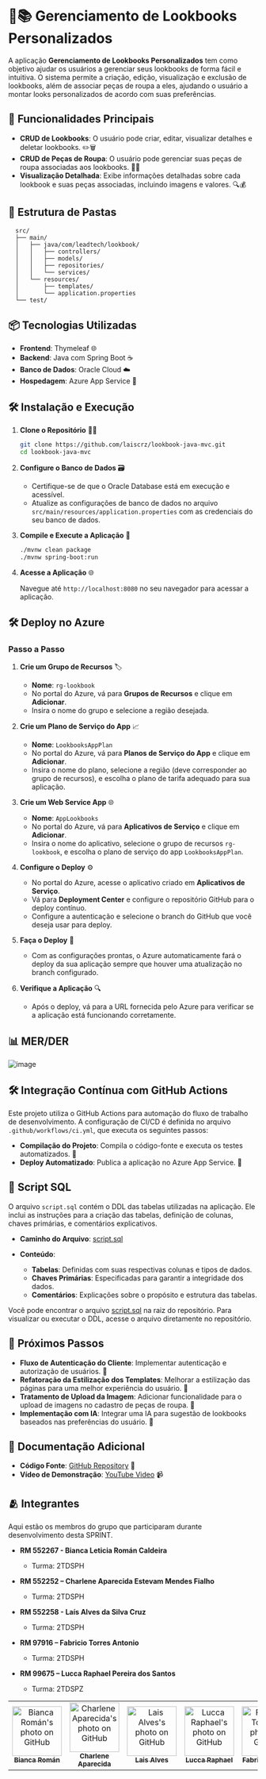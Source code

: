 # 👗📚 Gerenciamento de Lookbooks Personalizados

A aplicação **Gerenciamento de Lookbooks Personalizados** tem como objetivo ajudar os usuários a gerenciar seus lookbooks de forma fácil e intuitiva. O sistema permite a criação, edição, visualização e exclusão de lookbooks, além de associar peças de roupa a eles, ajudando o usuário a montar looks personalizados de acordo com suas preferências.

## 🚀 Funcionalidades Principais

- **CRUD de Lookbooks**: O usuário pode criar, editar, visualizar detalhes e deletar lookbooks. ✏️🗑️
- **CRUD de Peças de Roupa**: O usuário pode gerenciar suas peças de roupa associadas aos lookbooks. 👕👖
- **Visualização Detalhada**: Exibe informações detalhadas sobre cada lookbook e suas peças associadas, incluindo imagens e valores. 🔍💰

## 📂 Estrutura de Pastas
```tree
  src/
  ├── main/
  │   ├── java/com/leadtech/lookbook/
  │   │   ├── controllers/
  │   │   ├── models/
  │   │   ├── repositories/
  │   │   └── services/
  │   └── resources/
  │       ├── templates/
  │       └── application.properties
  └── test/
```

## 📦 Tecnologias Utilizadas

- **Frontend**: Thymeleaf 🌐
- **Backend**: Java com Spring Boot ☕️
- **Banco de Dados**: Oracle Cloud ☁️
- **Hospedagem**: Azure App Service 🌟

## 🛠️ Instalação e Execução

1. **Clone o Repositório** 🧑‍💻

   ```bash
   git clone https://github.com/laiscrz/lookbook-java-mvc.git
   cd lookbook-java-mvc
   ```

2. **Configure o Banco de Dados** 🗃️

   - Certifique-se de que o Oracle Database está em execução e acessível.
   - Atualize as configurações de banco de dados no arquivo `src/main/resources/application.properties` com as credenciais do seu banco de dados.

3. **Compile e Execute a Aplicação** 🚀

   ```bash
   ./mvnw clean package
   ./mvnw spring-boot:run
   ```

4. **Acesse a Aplicação** 🌐

   Navegue até `http://localhost:8080` no seu navegador para acessar a aplicação.

## 🛠️ Deploy no Azure

### Passo a Passo

1. **Crie um Grupo de Recursos** 🏷️
   
   - **Nome**: `rg-lookbook`
   - No portal do Azure, vá para **Grupos de Recursos** e clique em **Adicionar**.
   - Insira o nome do grupo e selecione a região desejada.

2. **Crie um Plano de Serviço do App** 📈

   - **Nome**: `LookbooksAppPlan`
   - No portal do Azure, vá para **Planos de Serviço do App** e clique em **Adicionar**.
   - Insira o nome do plano, selecione a região (deve corresponder ao grupo de recursos), e escolha o plano de tarifa adequado para sua aplicação.

3. **Crie um Web Service App** 🌐

   - **Nome**: `AppLookbooks`
   - No portal do Azure, vá para **Aplicativos de Serviço** e clique em **Adicionar**.
   - Insira o nome do aplicativo, selecione o grupo de recursos `rg-lookbook`, e escolha o plano de serviço do app `LookbooksAppPlan`.

4. **Configure o Deploy** ⚙️

   - No portal do Azure, acesse o aplicativo criado em **Aplicativos de Serviço**.
   - Vá para **Deployment Center** e configure o repositório GitHub para o deploy contínuo.
   - Configure a autenticação e selecione o branch do GitHub que você deseja usar para deploy.

5. **Faça o Deploy** 🚀

   - Com as configurações prontas, o Azure automaticamente fará o deploy da sua aplicação sempre que houver uma atualização no branch configurado.

6. **Verifique a Aplicação** 🔍

   - Após o deploy, vá para a URL fornecida pelo Azure para verificar se a aplicação está funcionando corretamente.

## 📊 MER/DER

![image](https://github.com/user-attachments/assets/94ffbde2-404f-4451-8abe-4633da84cf34)

## 🛠️ Integração Contínua com GitHub Actions

Este projeto utiliza o GitHub Actions para automação do fluxo de trabalho de desenvolvimento. A configuração de CI/CD é definida no arquivo `.github/workflows/ci.yml`, que executa os seguintes passos:

- **Compilação do Projeto**: Compila o código-fonte e executa os testes automatizados. 🧪
- **Deploy Automatizado**: Publica a aplicação no Azure App Service. 🚀

## 📄 Script SQL

O arquivo `script.sql` contém o DDL das tabelas utilizadas na aplicação. Ele inclui as instruções para a criação das tabelas, definição de colunas, chaves primárias, e comentários explicativos.

- **Caminho do Arquivo**: [script.sql](script.sql)
- **Conteúdo**: 

  - **Tabelas**: Definidas com suas respectivas colunas e tipos de dados.
  - **Chaves Primárias**: Especificadas para garantir a integridade dos dados.
  - **Comentários**: Explicações sobre o propósito e estrutura das tabelas.

Você pode encontrar o arquivo [script.sql](script.sql) na raiz do repositório. Para visualizar ou executar o DDL, acesse o arquivo diretamente no repositório.

## 📝 Próximos Passos

- **Fluxo de Autenticação do Cliente**: Implementar autenticação e autorização de usuários. 🔐
- **Refatoração da Estilização dos Templates**: Melhorar a estilização das páginas para uma melhor experiência do usuário. 🎨
- **Tratamento de Upload da Imagem**: Adicionar funcionalidade para o upload de imagens no cadastro de peças de roupa. 📸
- **Implementação com IA**: Integrar uma IA para sugestão de lookbooks baseados nas preferências do usuário. 🤖

## 📄 Documentação Adicional

- **Código Fonte**: [GitHub Repository](https://github.com/laiscrz/lookbook-java-mvc) 📁
- **Vídeo de Demonstração**: [YouTube Video](https://www.youtube.com/link-para-o-video) 📹

## 🫂 Integrantes

Aqui estão os membros do grupo que participaram durante desenvolvimento desta SPRINT.

* **RM 552267 - Bianca Leticia Román Caldeira**
  - Turma: 2TDSPH
    
* **RM 552252 – Charlene Aparecida Estevam Mendes Fialho**
  - Turma: 2TDSPH

* **RM 552258 - Laís Alves da Silva Cruz**
  - Turma: 2TDSPH

* **RM 97916 – Fabricio Torres Antonio**
  - Turma: 2TDSPH

* **RM 99675 – Lucca Raphael Pereira dos Santos**
  - Turma: 2TDSPZ

<table>
  <tr>
        <td align="center">
      <a href="https://github.com/biancaroman">
        <img src="https://avatars.githubusercontent.com/u/128830935?v=4" width="100px;" border-radius='50%' alt="Bianca Román's photo on GitHub"/><br>
        <sub>
          <b>Bianca Román</b>
        </sub>
      </a>
    </td>
    <td align="center">
      <a href="https://github.com/charlenefialho">
        <img src="https://avatars.githubusercontent.com/u/94643076?v=4" width="100px;" border-radius='50%' alt="Charlene Aparecida's photo on GitHub"/><br>
        <sub>
          <b>Charlene Aparecida</b>
        </sub>
      </a>
    </td>
    <td align="center">
      <a href="https://github.com/laiscrz">
        <img src="https://avatars.githubusercontent.com/u/133046134?v=4" width="100px;" alt="Lais Alves's photo on GitHub"/><br>
        <sub>
          <b>Lais Alves</b>
        </sub>
      </a>
    </td>
    <td align="center">
      <a href="https://github.com/LuccaRaphael">
        <img src="https://avatars.githubusercontent.com/u/127765063?v=4" width="100px;" border-radius='50%' alt="Lucca Raphael's photo on GitHub"/><br>
        <sub>
          <b>Lucca Raphael</b>
        </sub>
      </a>
    </td>
     <td align="center">
      <a href="https://github.com/Fabs0602">
        <img src="https://avatars.githubusercontent.com/u/111320639?v=4" width="100px;" border-radius='50%' alt="Fabricio Torres's photo on GitHub"/><br>
        <sub>
          <b>Fabricio Torres</b>
        </sub>
      </a>
    </td>
  </tr>
</table>

